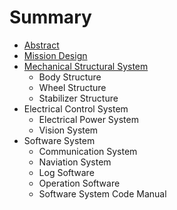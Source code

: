 # Summary

* [Abstract](README.md)
* [Mission Design](arl15md.md)
* [Mechanical Structural System](arl15d1001md.md)
   * Body Structure
   * Wheel Structure
   * Stabilizer Structure
* Electrical Control System
   * Electrical Power System
   * Vision System
* Software System
   * Communication System
   * Naviation System
   * Log Software
   * Operation Software
   * Software System Code Manual

